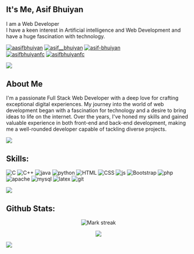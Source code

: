 ## It's Me, Asif Bhuiyan
<p>
 I am a Web Developer <br> 
 I have a keen interest in Artificial intelligence and Web Development and have a huge fascination with technology. <br> 
</p> 

<p>

<a href="https://www.facebook.com/aasifbhuiyan" target="_blank"><img src="https://img.shields.io/badge/Facebook-%231877F2.svg?style=for-the-badge&logo=Facebook&logoColor=white" alt="aasifbhuiyan" /></a> 
<a href="https://twitter.com/asif__bhuiyan" target="blank"><img src="https://img.shields.io/badge/Twitter-%231DA1F2.svg?style=for-the-badge&logo=Twitter&logoColor=white" alt="asif__bhuiyan" /></a> 
<a href="https://www.linkedin.com/in/asif-bhuiyan-a1b701202/?originalSubdomain=bd" target="_blank"><img src="https://img.shields.io/badge/linkedin-%230077B5.svg?style=for-the-badge&logo=linkedin&logoColor=white" alt="asif-bhuiyan" /></a>  <br>
<a href="mailto:asifbhuiyanfc@gmail.com" target="_blank"><img align="center" src="https://img.shields.io/badge/-Gmail-EA4335?style=flat-square&logo=Gmail&logoColor=white" alt="asifbhuiyanfc" /></a>  <a href="" target="_blank"><img align="center" src="https://visitcount.itsvg.in/api?id=asifbhuiyann&label=Profile%20Views&color=0&icon=1&pretty=true)](https://visitcount.itsvg.in" alt="asifbhuiyanfc" /></a>  

</p>

<!--horizontal divider(gradiant)-->
<img src="https://user-images.githubusercontent.com/73097560/115834477-dbab4500-a447-11eb-908a-139a6edaec5c.gif">

## About Me
<p text-align='justify'>
 I'm a passionate Full Stack Web Developer with a deep love for crafting exceptional digital experiences. My journey into the world of web development began with a fascination for technology and a desire to bring ideas to life on the internet. Over the years, I've honed my skills and gained valuable experience in both front-end and back-end development, making me a well-rounded developer capable of tackling diverse projects. 
</p>

<!--horizontal divider(gradiant)-->
<img src="https://user-images.githubusercontent.com/73097560/115834477-dbab4500-a447-11eb-908a-139a6edaec5c.gif">

## Skills: 
<p>
 
<img alt="C" src="https://img.shields.io/badge/c-%2300599C.svg?style=for-the-badge&logo=&logoColor=white">
<img alt="C++" src="https://img.shields.io/badge/c++-%2300599C.svg?style=for-the-badge&logo=c%2B%2B&logoColor=white">
<img alt="java" src="https://img.shields.io/badge/java-%23ED8B00.svg?style=for-the-badge&logo=openjdk&logoColor=white">
<img alt="python" src="https://img.shields.io/badge/python-3670A0?style=for-the-badge&logo=python&logoColor=ffdd54"> 
<img alt="HTML" src="https://img.shields.io/badge/html5-%23E34F26.svg?style=for-the-badge&logo=html5&logoColor=white"> 
<img alt="CSS" src="https://img.shields.io/badge/css3-%231572B6.svg?style=for-the-badge&logo=css3&logoColor=white"> 
<img alt="js" src="https://img.shields.io/badge/javascript-%23323330.svg?style=for-the-badge&logo=javascript&logoColor=%23F7DF1E"> 
<img alt="Bootstrap" src="https://img.shields.io/badge/bootstrap-%238511FA.svg?style=for-the-badge&logo=bootstrap&logoColor=white"> 
<img alt="php" src="https://img.shields.io/badge/php-%23777BB4.svg?style=for-the-badge&logo=php&logoColor=white"> 
<img alt="apache" src="https://img.shields.io/badge/apache-%23D42029.svg?style=for-the-badge&logo=apache&logoColor=white"> 
<img alt="mysql" src="https://img.shields.io/badge/mysql-%2300f.svg?style=for-the-badge&logo=mysql&logoColor=white">
<img alt="latex" src="https://img.shields.io/badge/latex-%23008080.svg?style=for-the-badge&logo=latex&logoColor=white"> 
<img alt="git" src="https://img.shields.io/badge/git-%23F05033.svg?style=for-the-badge&logo=git&logoColor=white">

</p>

<!--horizontal divider(gradiant)-->
<img src="https://user-images.githubusercontent.com/73097560/115834477-dbab4500-a447-11eb-908a-139a6edaec5c.gif">

## Github Stats:

<p align="center">
  <img  title="🔥 Get streak stats" alt="Mark streak" src="https://github-readme-streak-stats.herokuapp.com/?user=asifbhuiyann&theme=dark&hide_border=false" /> 
</p>

<!--profile visit count-->
<div align="center">
  
[![](https://visitcount.itsvg.in/api?id=asifbhuiyann&label=Profile%20Views&color=0&icon=1&pretty=true)](https://visitcount.itsvg.in)
  
</div>

<!--
![Top Langs](https://github-readme-stats.vercel.app/api/top-langs/?username=asifbhuiyann&layout=compact)-->
<!-- ![Asif's GitHub stats](https://github-readme-stats.vercel.app/api?username=asifbhuiyann&show_icons=true&theme=transparent) -->
<!--horizontal divider(gradiant)-->
<img src="https://user-images.githubusercontent.com/73097560/115834477-dbab4500-a447-11eb-908a-139a6edaec5c.gif">
